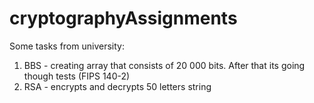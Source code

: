 # cryptographyAssignments
Some tasks from university:

1. BBS - creating array that consists of 20 000 bits. After that its going though tests (FIPS 140-2)
2. RSA - encrypts and decrypts 50 letters string
